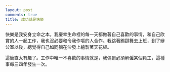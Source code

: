 ```yaml
---
layout: post
comments: true
title: 成功就是快樂
---
```




快樂是我安身立命之本。我慶幸生命裡的每一天都做著自己喜歡的事情，和自己欣賞的人一起工作，我也沒必要和令我作嘔的人合作。我跳著踢躂舞去上班，到了辦公室以後，總覺得自己如同躺在沙發上繪製著天花板。



這簡直太有趣了。工作中唯一不喜歡的事情就是，我偶爾必須解僱某個員工，這種事每三四年發生一次。

